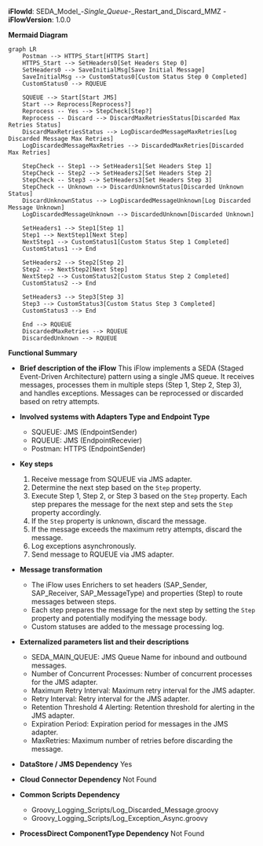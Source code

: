 **iFlowId**: SEDA_Model_-_Single_Queue_-_Restart_and_Discard_MMZ - **iFlowVersion**: 1.0.0

**Mermaid Diagram**
```mermaid
graph LR
    Postman --> HTTPS_Start[HTTPS Start]
    HTTPS_Start --> SetHeaders0[Set Headers Step 0]
    SetHeaders0 --> SaveInitialMsg[Save Initial Message]
    SaveInitialMsg --> CustomStatus0[Custom Status Step 0 Completed]
    CustomStatus0 --> RQUEUE

    SQUEUE --> Start[Start JMS]
    Start --> Reprocess[Reprocess?]
    Reprocess -- Yes --> StepCheck[Step?]
    Reprocess -- Discard --> DiscardMaxRetriesStatus[Discarded Max Retries Status]
    DiscardMaxRetriesStatus --> LogDiscardedMessageMaxRetries[Log Discarded Message Max Retries]
    LogDiscardedMessageMaxRetries --> DiscardedMaxRetries[Discarded Max Retries]

    StepCheck -- Step1 --> SetHeaders1[Set Headers Step 1]
    StepCheck -- Step2 --> SetHeaders2[Set Headers Step 2]
    StepCheck -- Step3 --> SetHeaders3[Set Headers Step 3]
    StepCheck -- Unknown --> DiscardUnknownStatus[Discarded Unknown Status]
    DiscardUnknownStatus --> LogDiscardedMessageUnknown[Log Discarded Message Unknown]
    LogDiscardedMessageUnknown --> DiscardedUnknown[Discarded Unknown]

    SetHeaders1 --> Step1[Step 1]
    Step1 --> NextStep1[Next Step]
    NextStep1 --> CustomStatus1[Custom Status Step 1 Completed]
    CustomStatus1 --> End

    SetHeaders2 --> Step2[Step 2]
    Step2 --> NextStep2[Next Step]
    NextStep2 --> CustomStatus2[Custom Status Step 2 Completed]
    CustomStatus2 --> End

    SetHeaders3 --> Step3[Step 3]
    Step3 --> CustomStatus3[Custom Status Step 3 Completed]
    CustomStatus3 --> End

    End --> RQUEUE
    DiscardedMaxRetries --> RQUEUE
    DiscardedUnknown --> RQUEUE
```

**Functional Summary**
- **Brief description of the iFlow**
This iFlow implements a SEDA (Staged Event-Driven Architecture) pattern using a single JMS queue. It receives messages, processes them in multiple steps (Step 1, Step 2, Step 3), and handles exceptions. Messages can be reprocessed or discarded based on retry attempts.

- **Involved systems with Adapters Type and Endpoint Type**
    - SQUEUE: JMS (EndpointSender)
    - RQUEUE: JMS (EndpointRecevier)
    - Postman: HTTPS (EndpointSender)

- **Key steps**
    1. Receive message from SQUEUE via JMS adapter.
    2. Determine the next step based on the `Step` property.
    3. Execute Step 1, Step 2, or Step 3 based on the `Step` property. Each step prepares the message for the next step and sets the `Step` property accordingly.
    4. If the `Step` property is unknown, discard the message.
    5. If the message exceeds the maximum retry attempts, discard the message.
    6. Log exceptions asynchronously.
    7. Send message to RQUEUE via JMS adapter.

- **Message transformation**
    - The iFlow uses Enrichers to set headers (SAP_Sender, SAP_Receiver, SAP_MessageType) and properties (Step) to route messages between steps.
    - Each step prepares the message for the next step by setting the `Step` property and potentially modifying the message body.
    - Custom statuses are added to the message processing log.

- **Externalized parameters list and their descriptions**
    - SEDA_MAIN_QUEUE: JMS Queue Name for inbound and outbound messages.
    - Number of Concurrent Processes: Number of concurrent processes for the JMS adapter.
    - Maximum Retry Interval: Maximum retry interval for the JMS adapter.
    - Retry Interval: Retry interval for the JMS adapter.
    - Retention Threshold 4 Alerting: Retention threshold for alerting in the JMS adapter.
    - Expiration Period: Expiration period for messages in the JMS adapter.
    - MaxRetries: Maximum number of retries before discarding the message.

- **DataStore / JMS Dependency**
Yes

- **Cloud Connector Dependency**
Not Found

- **Common Scripts Dependency**
    - Groovy_Logging_Scripts/Log_Discarded_Message.groovy
    - Groovy_Logging_Scripts/Log_Exception_Async.groovy

- **ProcessDirect ComponentType Dependency**
Not Found